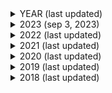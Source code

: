 <details>
<summary>YEAR (last updated)</summary>

insert ranking after newline
</details>

<details>
<summary>2023 (sep 3, 2023)</summary>

1.	🇮🇹 Italy | Marco Mengoni - Due Vite
2.	🇸🇮 Slovenia | Joker Out - Carpe Diem
3.	🇷🇸 Serbia | Luke Black - Samo Mi Se Spava
4.	🇲🇩 Moldova | Pasha Parfeni - Soarele şi Luna
5.	🇪🇸 Spain | Blanca Paloma - Eaea
6.	🇫🇮 Finland | Käärijä - Cha Cha Cha
7.	🇧🇪 Belgium | Gustaph - Because Of You
8.	🇵🇱 Poland | Blanka - Solo
9.	🇳🇴 Norway | Alessandra - Queen of Kings
10.	🇦🇿 Azerbaijan | TuralTuranX - Tell Me More
11.	🇦🇱 Albania | Albina & Familja Kelmendi - Duje
12.	🇦🇹 Austria | Teya & Salena - Who The Hell Is Edgar?
13.	🇭🇷 Croatia | Let 3 - Mama ŠČ!
13.	🇵🇹 Portugal | Mimicat - Ai Coração
15.	🇦🇲 Armenia | Brunette - Future Lover
16.	🇨🇿 Czechia | Vesna - My Sister's Crown
17.	🇬🇪 Georgia | Iru - Echo
18.	🇨🇾 Cyprus | Andrew Lambrou - Break A Broken Heart
18.	🇱🇹 Lithuania | Monika Linkytė - Stay
18.	🇲🇹 Malta | The Busker - Dance (Our Own Party)
21.	🇪🇪 Estonia | Alika - Bridges
22.	🇫🇷 France | La Zarra - Évidemment
23.	🇬🇧 United Kingdom | Mae Muller - I Wrote A Song
24.	🇮🇸 Iceland | Diljá - Power
25.	🇺🇦 Ukraine | TVORCHI - Heart of Steel
26.	🇳🇱 Netherlands | Mia Nicolai & Dion Cooper - Burning Daylight
27.	🇱🇻 Latvia | Sudden Lights - Aijā
28.	🇩🇰 Denmark | Reiley - Breaking My Heart
29.	🇨🇭 Switzerland | Remo Forrer - Watergun
30.	🇮🇱 Israel | Noa Kirel - Unicorn
31.	🇦🇺 Australia | Voyager - Promise
31.	🇩🇪 Germany | Lord of the Lost - Blood & Glitter
31.	🇮🇪 Ireland | Wild Youth - We Are One
34.	🇸🇪 Sweden | Loreen - Tattoo
35.	🇸🇲 San Marino | Piqued Jacks - Like An Animal
36.	🇷🇴 Romania | Theodor Andrei - D.G.T. (Off and On)
37.	🇬🇷 Greece | Victor Vernicos - What They Say
</details>

<details>
<summary>2022 (last updated)</summary>

insert ranking after newline
</details>

<details>
<summary>2021 (last updated)</summary>

insert ranking after newline
</details>

<details>
<summary>2020 (last updated)</summary>

insert ranking after newline
</details>

<details>
<summary>2019 (last updated)</summary>

insert ranking after newline
</details>

<details>
<summary>2018 (last updated)</summary>

insert ranking after newline
</details>